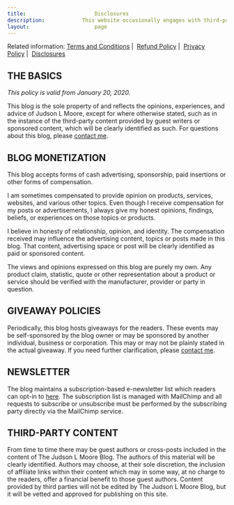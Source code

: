 ```yaml
---
title:						Disclosures
description:			This website occasionally engages with third-party vendors and affiliates to create or influence this site's content. Read an explanation of this content here. 
layout:						page
---
```



<p>
	<span>
		Related information: 
		<a href="{{ '/terms' | absolute_url }}">Terms and Conditions</a> | 
		<a href="{{ '/refund-policy' | absolute_url }}">Refund Policy</a> | 
		<a href="{{ '/privacy' | absolute_url }}">Privacy Policy</a> | 
		<a href="{{ '/disclosures' | absolute_url }}">Disclosures</a>
	</span>
</p>

## THE BASICS

*This policy is valid from January 20, 2020.*

This blog is the sole property of and reflects the opinions, experiences, and advice of Judson L Moore, except for where otherwise stated, such as in the instance of the third-party content provided by guest writers or sponsored content, which will be clearly identified as such. For questions about this blog, please [contact me](/contact/).

## BLOG MONETIZATION

This blog accepts forms of cash advertising, sponsorship, paid insertions or other forms of compensation.

I am sometimes compensated to provide opinion on products, services, websites, and various other topics. Even though I receive compensation for my posts or advertisements, I always give my honest opinions, findings, beliefs, or experiences on those topics or products.

I believe in honesty of relationship, opinion, and identity. The compensation received may influence the advertising content, topics or posts made in this blog. That content, advertising space or post will be clearly identified as paid or sponsored content.

The views and opinions expressed on this blog are purely my own. Any product claim, statistic, quote or other representation about a product or service should be verified with the manufacturer, provider or party in question.

## GIVEAWAY POLICIES

Periodically, this blog hosts giveaways for the readers. These events may be self-sponsored by the blog owner or may be sponsored by another individual, business or corporation. This may or may not be plainly stated in the actual giveaway. If you need further clarification, please [contact me](/contact/).

## NEWSLETTER

The blog maintains a subscription-based e-newsletter list which readers can opt-in to [here](/subscribe). The subscription list is managed with MailChimp and all requests to subscribe or unsubscribe must be performed by the subscribing party directly via the MailChimp service.

## THIRD-PARTY CONTENT

From time to time there may be guest authors or cross-posts included in the content of The Judson L Moore Blog. The authors of this material will be clearly identified. Authors may choose, at their sole discretion, the inclusion of affiliate links within their content which may in some way, at no charge to the readers, offer a financial benefit to those guest authors. Content provided by third parties will not be edited by The Judson L Moore Blog, but it will be vetted and approved for publishing on this site.